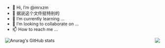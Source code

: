 - 👋 Hi, I’m @mrxzm
- 👀 据说这个文件挺特别的
- 🌱 I’m currently learning ...
- 💞️ I’m looking to collaborate on ...
- 📫 How to reach me ...

<img align="right" src="https://github-readme-stats.vercel.app/api?username=mrxzm&show_icons=true">

![Anurag's GitHub stats](https://github-readme-stats.vercel.app/api?username=mrxzm&show_icons=true)

<!---
mrxzm/mrxzm is a ✨ special ✨ repository because its `README.md` (this file) appears on your GitHub profile.
You can click the Preview link to take a look at your changes.
--->
